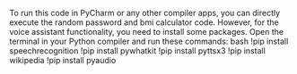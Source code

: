 To run this code in PyCharm or any other compiler apps, you can directly execute the random password and bmi calculator code. However, for the voice assistant functionality, you need to install some packages. Open the terminal in your Python compiler and run these commands: 
bash
!pip install speechrecognition
!pip install pywhatkit
!pip install pyttsx3
!pip install wikipedia
!pip install pyaudio
